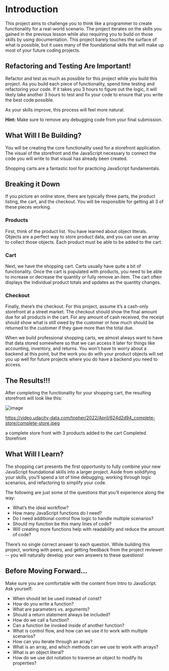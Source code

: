 # Introduction
This project aims to challenge you to think like a programmer to create functionality for a real-world scenario. The project iterates on the skills you gained in the previous lesson while also requiring you to build on those skills by using documentation. This project barely touches the surface of what is possible, but it uses many of the foundational skills that will make up most of your future coding projects.

## Refactoring and Testing Are Important!
Refactor and test as much as possible for this project while you build this project. As you build each piece of functionality, spend time testing and refactoring your code. If it takes you 3 hours to figure out the logic, it will likely take another 3 hours to test and fix your code to ensure that you write the best code possible.

As your skills improve, this process will feel more natural.

**Hint:** Make sure to remove any debugging code from your final submission.

## What Will I Be Building?
You will be creating the core functionality used for a storefront application. The visual of the storefront and the JavaScript necessary to connect the code you will write to that visual has already been created.

Shopping carts are a fantastic tool for practicing JavaScript fundamentals.

## Breaking it Down
If you picture an online store, there are typically three parts, the product listing, the cart, and the checkout. You will be responsible for getting all 3 of these pieces working.

### Products
First, think of the product list. You have learned about object literals. Objects are a perfect way to store product data, and you can use an array to collect those objects. Each product must be able to be added to the cart.

### Cart
Next, we have the shopping cart. Carts usually have quite a bit of functionality. Once the cart is populated with products, you need to be able to increase or decrease the quantity or fully remove an item. The cart often displays the individual product totals and updates as the quantity changes.

### Checkout
Finally, there’s the checkout. For this project, assume it’s a cash-only storefront at a street market. The checkout should show the final amount due for all products in the cart. For any amount of cash received, the receipt should show what is still owed by the customer or how much should be returned to the customer if they gave more than the total due.

When we build professional shopping carts, we almost always want to have that data stored somewhere so that we can access it later for things like accounting, inventory, and returns. You won’t have to worry about a backend at this point, but the work you do with your product objects will set you up well for future projects where you do have a backend you need to access.

## The Results!!!
After completing the functionality for your shopping cart, the resulting storefront will look like this:

![image](https://github.com/IntermediaDesigns/shopping-cart/assets/139661024/19ecddb6-57f4-4112-b8c8-57acec6c3875)


https://video.udacity-data.com/topher/2022/April/624d2d94_complete-store/complete-store.jpeg

a complete store front with 3 products added to the cart
Completed Storefront

## What Will I Learn?
The shopping cart presents the first opportunity to fully combine your new JavaScript foundational skills into a larger project. Aside from solidifying your skills, you’ll spend a lot of time debugging, working through logic scenarios, and refactoring to simplify your code.

The following are just some of the questions that you’ll experience along the way:

- What’s the ideal workflow?
- How many JavaScript functions do I need?
- Do I need additional control flow logic to handle multiple scenarios?
- Should my function be this many lines of code?
- Will creating more functions help with readability and reduce the amount of code?

There’s no single correct answer to each question. While building this project, working with peers, and getting feedback from the project reviewer -- you will naturally develop your own answers to these questions!

## Before Moving Forward...
Make sure you are comfortable with the content from Intro to JavaScript. Ask yourself:

- When should let be used instead of const?
- How do you write a function?
- What are parameters vs. arguments?
- Should a return statement always be included?
- How do we call a function?
- Can a function be invoked inside of another function?
- What is control flow, and how can we use it to work with multiple scenarios?
- How can you iterate through an array?
- What is an array, and which methods can we use to work with arrays?
- What is an object literal?
- How do we use dot notation to traverse an object to modify its properties?

